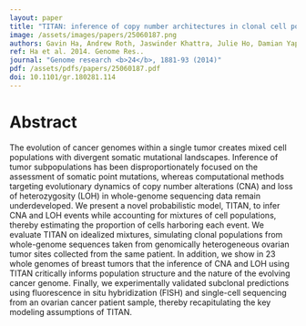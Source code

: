 ```yaml
---
layout: paper
title: "TITAN: inference of copy number architectures in clonal cell populations from tumor whole-genome sequence data."
image: /assets/images/papers/25060187.png
authors: Gavin Ha, Andrew Roth, Jaswinder Khattra, Julie Ho, Damian Yap, Leah M Prentice, Nataliya Melnyk, Andrew McPherson, Ali Bashashati, Emma Laks, Justina Biele, Jiarui Ding, Alan Le, Jamie Rosner, Karey Shumansky, Marco A Marra, C Blake Gilks, David G Huntsman, Jessica N McAlpine, Samuel Aparicio, Sohrab P Shah
ref: Ha et al. 2014. Genome Res..
journal: "Genome research <b>24</b>, 1881-93 (2014)"
pdf: /assets/pdfs/papers/25060187.pdf
doi: 10.1101/gr.180281.114
---
```


# Abstract

The evolution of cancer genomes within a single tumor creates mixed cell populations with divergent somatic mutational landscapes. Inference of tumor subpopulations has been disproportionately focused on the assessment of somatic point mutations, whereas computational methods targeting evolutionary dynamics of copy number alterations (CNA) and loss of heterozygosity (LOH) in whole-genome sequencing data remain underdeveloped. We present a novel probabilistic model, TITAN, to infer CNA and LOH events while accounting for mixtures of cell populations, thereby estimating the proportion of cells harboring each event. We evaluate TITAN on idealized mixtures, simulating clonal populations from whole-genome sequences taken from genomically heterogeneous ovarian tumor sites collected from the same patient. In addition, we show in 23 whole genomes of breast tumors that the inference of CNA and LOH using TITAN critically informs population structure and the nature of the evolving cancer genome. Finally, we experimentally validated subclonal predictions using fluorescence in situ hybridization (FISH) and single-cell sequencing from an ovarian cancer patient sample, thereby recapitulating the key modeling assumptions of TITAN.

